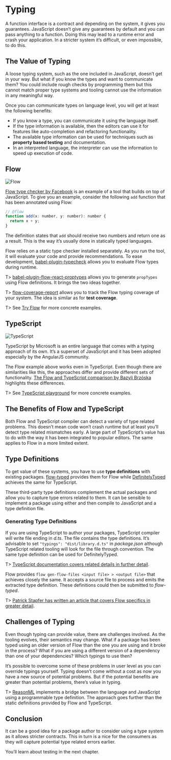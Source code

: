 # Typing

A function interface is a contract and depending on the system, it gives you guarantees. JavaScript doesn’t give any guarantees by default and you can pass anything to a function. Doing this may lead to a runtime error and crash your application. In a stricter system it’s difficult, or even impossible, to do this.

## The Value of Typing

A loose typing system, such as the one included in JavaScript, doesn’t get in your way. But what if you know the types and want to communicate them? You could include rough checks by programming them but this cannot match proper type systems and tooling cannot use the information in any meaningful way.

Once you can communicate types on language level, you will get at least the following benefits:

- If you know a type, you can communicate it using the language itself.
- If the type information is available, then the editors can use it for features like auto-completion and refactoring functionality.
- The available type information can be used for techniques such as **property based testing** and documentation.
- In an interpreted language, the interpreter can use the information to speed up execution of code.

## Flow

![Flow](images/flow.png)

[Flow type checker by Facebook](https://flow.org/) is an example of a tool that builds on top of JavaScript. To give you an example, consider the following `add` function that has been annotated using Flow:

<!-- textlint-disable -->

<!-- skip-example -->

```javascript
// @flow
function add(x: number, y: number): number {
  return x + y;
}
```

<!-- textlint-enable -->

The definition states that `add` should receive two numbers and return one as a result. This is the way it’s usually done in statically typed languages.

Flow relies on a static type checker installed separately. As you run the tool, it will evaluate your code and provide recommendations. To ease development, [babel-plugin-typecheck](https://www.npmjs.com/package/babel-plugin-typecheck) allows you to evaluate Flow types during runtime.

T> [babel-plugin-flow-react-proptypes](https://www.npmjs.com/package/babel-plugin-flow-react-proptypes) allows you to generate `propTypes` using Flow definitions. It brings the two ideas together.

T> [flow-coverage-report](https://www.npmjs.com/package/flow-coverage-report) allows you to track the Flow typing coverage of your system. The idea is similar as for **test coverage**.

T> See [Try Flow](https://tryflow.org/) for more concrete examples.

## TypeScript

![TypeScript](images/typescript.png)

TypeScript by Microsoft is an entire language that comes with a typing approach of its own. It’s a superset of JavaScript and it has been adopted especially by the AngularJS community.

The Flow example above works even in TypeScript. Even though there are similarities like this, the approaches differ and provide different sets of functionality. [The Flow and TypeScript comparison by Bazyli Brzóska](https://github.com/niieani/typescript-vs-flowtype) highlights these differences.

T> See [TypeScript playground](https://www.typescriptlang.org/play/index.html) for more concrete examples.

## The Benefits of Flow and TypeScript

Both Flow and TypeScript compiler can detect a variety of type related problems. This doesn’t mean code won’t crash runtime but at least you’ll detect type related mismatches early. A large part of TypeScript’s value has to do with the way it has been integrated to popular editors. The same applies to Flow in a more limited extent.

## Type Definitions

To get value of these systems, you have to use **type definitions** with existing packages. [flow-typed](https://github.com/flowtype/flow-typed) provides them for Flow while [DefinitelyTyped](http://definitelytyped.org/) achieves the same for TypeScript.

These third-party type definitions complement the actual packages and allow you to capture type errors related to them. It can be sensible to implement a package using either and then compile to JavaScript and a type definition file.

### Generating Type Definitions

If you are using TypeScript to author your packages, TypeScript compiler will write file ending in _d.ts_. The file contains the type definitions. It’s advisable to set `"typings": "dist/library.d.ts"` in _package.json_ although TypeScript related tooling will look for the file through convention. The same type definition can be used for DefinitelyTyped.

T> [TypeScript documentation covers related details in further detail](https://www.typescriptlang.org/docs/handbook/declaration-files/publishing.html).

Flow provides `flow gen-flow-files <input file> > <output file>` that achieves closely the same. It accepts a source file to process and emits the extracted type definition. These definitions could then be submitted to _flow-typed_.

T> [Patrick Stapfer has written an article that covers Flow specifics in greater detail](https://medium.com/netscape/shipping-flowtype-definitions-in-npm-packages-c987917efb65).

## Challenges of Typing

Even though typing can provide value, there are challenges involved. As the tooling evolves, their semantics may change. What if a package has been typed using an older version of Flow than the one you are using and it broke in the process? What if you are using a different version of a dependency than one of your dependencies? Which typings to use then?

It’s possible to overcome some of these problems in user level as you can override typings yourself. Typing doesn’t come without a cost as now you have a new source of potential problems. But if the potential benefits are greater than potential problems, there’s value in typing.

T> [ReasonML](https://reasonml.github.io/) implements a bridge between the language and JavaScript using a programmable type definition. The approach goes further than the static definitions provided by Flow and TypeScript.

## Conclusion

It can be a good idea for a package author to consider using a type system as it allows stricter contracts. This in turn is a nice for the consumers as they will capture potential type related errors earlier.

You’ll learn about testing in the next chapter.
